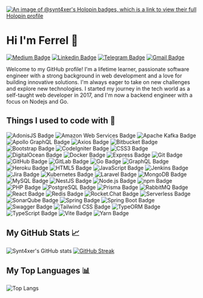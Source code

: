 [![An image of @synt4xer's Holopin badges, which is a link to view their full Holopin profile](https://holopin.me/synt4xer)](https://holopin.io/@synt4xer)

# Hi I'm Ferrel 👋

[![Medium Badge](https://img.shields.io/badge/-@syntaxer-000000?style=flat&labelColor=000000&logo=Medium&link=https://medium.com/@syntaxer)](https://medium.com/@syntaxer)
[![Linkedin Badge](https://img.shields.io/badge/-ferreljf-blue?style=flat&logo=Linkedin&logoColor=white&link=https://www.linkedin.com/in/ferreljf/)](https://www.linkedin.com/in/ferreljf/)
[![Telegram Badge](https://img.shields.io/badge/-ferreljf-blue?style=plastic&logo=telegram&logoColor=white&link=https://t.me/iferrelant)](https://t.me/iferrelant)
[![Gmail Badge](https://img.shields.io/badge/-ferreljf-c14438?style=flat&logo=Gmail&logoColor=white&link=mailto:jobs.syntaxer@gmail.com)](mailto:jobs.syntaxer@gmail.com)


Welcome to my GitHub profile! I'm a lifetime learner, passionate software engineer with a strong background in web development and a love for building innovative solutions. I'm always eager to take on new challenges and explore new technologies. I started my journey in the tech world as a self-taught web developer in 2017, and I'm now a backend engineer with a focus on Nodejs and Go.

## Things I used to code with 🔧


![AdonisJS Badge](https://img.shields.io/badge/AdonisJS-5A45FF?logo=adonisjs&logoColor=fff&style=flat)
![Amazon Web Services Badge](https://img.shields.io/badge/Amazon%20Web%20Services-232F3E?logo=amazonwebservices&logoColor=fff&style=flat)
![Apache Kafka Badge](https://img.shields.io/badge/Apache%20Kafka-231F20?logo=apachekafka&logoColor=fff&style=flat)
![Apollo GraphQL Badge](https://img.shields.io/badge/Apollo%20GraphQL-311C87?logo=apollographql&logoColor=fff&style=flat)
![Axios Badge](https://img.shields.io/badge/Axios-5A29E4?logo=axios&logoColor=fff&style=flat)
![Bitbucket Badge](https://img.shields.io/badge/Bitbucket-0052CC?logo=bitbucket&logoColor=fff&style=flat)
![Bootstrap Badge](https://img.shields.io/badge/Bootstrap-7952B3?logo=bootstrap&logoColor=fff&style=flat)
![CodeIgniter Badge](https://img.shields.io/badge/CodeIgniter-EF4223?logo=codeigniter&logoColor=fff&style=flat)
![CSS3 Badge](https://img.shields.io/badge/CSS3-1572B6?logo=css3&logoColor=fff&style=flat)
![DigitalOcean Badge](https://img.shields.io/badge/DigitalOcean-0080FF?logo=digitalocean&logoColor=fff&style=flat)
![Docker Badge](https://img.shields.io/badge/Docker-2496ED?logo=docker&logoColor=fff&style=flat)
![Express Badge](https://img.shields.io/badge/Express-000?logo=express&logoColor=fff&style=flat)
![Git Badge](https://img.shields.io/badge/Git-F05032?logo=git&logoColor=fff&style=flat)
![GitHub Badge](https://img.shields.io/badge/GitHub-181717?logo=github&logoColor=fff&style=flat)
![GitLab Badge](https://img.shields.io/badge/GitLab-FC6D26?logo=gitlab&logoColor=fff&style=flat)
![Go Badge](https://img.shields.io/badge/Go-00ADD8?logo=go&logoColor=fff&style=flat)
![GraphQL Badge](https://img.shields.io/badge/GraphQL-E10098?logo=graphql&logoColor=fff&style=flat)
![Heroku Badge](https://img.shields.io/badge/Heroku-430098?logo=heroku&logoColor=fff&style=flat)
![HTML5 Badge](https://img.shields.io/badge/HTML5-E34F26?logo=html5&logoColor=fff&style=flat)
![JavaScript Badge](https://img.shields.io/badge/JavaScript-F7DF1E?logo=javascript&logoColor=000&style=flat)
![Jenkins Badge](https://img.shields.io/badge/Jenkins-D24939?logo=jenkins&logoColor=fff&style=flat)
![Jira Badge](https://img.shields.io/badge/Jira-0052CC?logo=jira&logoColor=fff&style=flat)
![Kubernetes Badge](https://img.shields.io/badge/Kubernetes-326CE5?logo=kubernetes&logoColor=fff&style=flat)
![Laravel Badge](https://img.shields.io/badge/Laravel-FF2D20?logo=laravel&logoColor=fff&style=flat)
![MongoDB Badge](https://img.shields.io/badge/MongoDB-47A248?logo=mongodb&logoColor=fff&style=flat)
![MySQL Badge](https://img.shields.io/badge/MySQL-4479A1?logo=mysql&logoColor=fff&style=flat)
![NestJS Badge](https://img.shields.io/badge/NestJS-E0234E?logo=nestjs&logoColor=fff&style=flat)
![Node.js Badge](https://img.shields.io/badge/Node.js-5FA04E?logo=nodedotjs&logoColor=fff&style=flat)
![npm Badge](https://img.shields.io/badge/npm-CB3837?logo=npm&logoColor=fff&style=flat)
![PHP Badge](https://img.shields.io/badge/PHP-777BB4?logo=php&logoColor=fff&style=flat)
![PostgreSQL Badge](https://img.shields.io/badge/PostgreSQL-4169E1?logo=postgresql&logoColor=fff&style=flat)
![Prisma Badge](https://img.shields.io/badge/Prisma-2D3748?logo=prisma&logoColor=fff&style=flat)
![RabbitMQ Badge](https://img.shields.io/badge/RabbitMQ-F60?logo=rabbitmq&logoColor=fff&style=flat)
![React Badge](https://img.shields.io/badge/React-61DAFB?logo=react&logoColor=000&style=flat)
![Redis Badge](https://img.shields.io/badge/Redis-FF4438?logo=redis&logoColor=fff&style=flat)
![Rocket.Chat Badge](https://img.shields.io/badge/Rocket.Chat-F5455C?logo=rocketdotchat&logoColor=fff&style=flat)
![Serverless Badge](https://img.shields.io/badge/Serverless-FD5750?logo=serverless&logoColor=fff&style=flat)
![SonarQube Badge](https://img.shields.io/badge/SonarQube-4E9BCD?logo=sonarqube&logoColor=fff&style=flat)
![Spring Badge](https://img.shields.io/badge/Spring-6DB33F?logo=spring&logoColor=fff&style=flat)
![Spring Boot Badge](https://img.shields.io/badge/Spring%20Boot-6DB33F?logo=springboot&logoColor=fff&style=flat)
![Swagger Badge](https://img.shields.io/badge/Swagger-85EA2D?logo=swagger&logoColor=000&style=flat)
![Tailwind CSS Badge](https://img.shields.io/badge/Tailwind%20CSS-06B6D4?logo=tailwindcss&logoColor=fff&style=flat)
![TypeORM Badge](https://img.shields.io/badge/TypeORM-FE0803?logo=typeorm&logoColor=fff&style=flat)
![TypeScript Badge](https://img.shields.io/badge/TypeScript-3178C6?logo=typescript&logoColor=fff&style=flat)
![Vite Badge](https://img.shields.io/badge/Vite-646CFF?logo=vite&logoColor=fff&style=flat)
![Yarn Badge](https://img.shields.io/badge/Yarn-2C8EBB?logo=yarn&logoColor=fff&style=flat)

## My GitHub Stats 📈
![Synt4xer's GitHub stats](https://github-readme-stats.vercel.app/api?username=synt4xer&hide=stars,issues&show_icons=true&theme=radical)
[![GitHub Streak](https://streak-stats.demolab.com/?user=synt4xer&theme=radical&border_radius=5&card_width=466)](https://git.io/streak-stats)

## My Top Languages 📊
![Top Langs](https://github-readme-stats.vercel.app/api/top-langs/?username=synt4xer&theme=radical&size_weight=0.5&count_weight=0.5)
